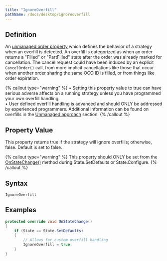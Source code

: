 ```yaml
---
title: "IgnoreOverfill"
pathName: /docs/desktop/ignoreoverfill
---
```


## Definition

An [unmanaged order property](/docs/desktop/unmanaged_approach) which defines the behavior of a strategy when an overfill is detected. An overfill is categorized as when an order returns a "Filled" or "PartFilled" state after the order was already marked for cancellation. The cancel request could have been induced by an explicit `CancelOrder()` call, from more implicit cancellations like those that occur when another order sharing the same OCO ID is filled, or from things like order expiration.

{% callout type="warning" %}
&bull; Setting this property value to true can have serious adverse affects on a running strategy unless you have programmed your own overfill handling.  
&bull; User defined overfill handling is advanced and should ONLY be addressed by experienced programmers. Additional information can be found on overfills in the [Unmanaged approach](/docs/desktop/unmanaged_approach) section.
{% /callout %}

## Property Value

This property returns true if the strategy will ignore overfills; otherwise, false. Default is set to false.

{% callout type="warning" %}
This property should ONLY be set from the [OnStateChange()](/docs/desktop/onstatechange) method during State.SetDefaults or State.Configure.
{% /callout %}

## Syntax

`IgnoreOverfill`

## Examples

```csharp
protected override void OnStateChange()
{
    if (State == State.SetDefaults)
    {
        // Allows for custom overfill handling
        IgnoreOverfill = true;
    }
}
```
